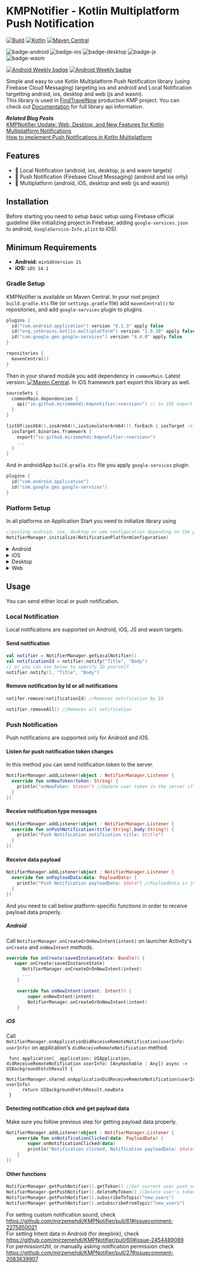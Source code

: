 # KMPNotifier - Kotlin Multiplatform Push Notification
[![Build](https://github.com/mirzemehdi/KMPNotifier/actions/workflows/build.yml/badge.svg)](https://github.com/mirzemehdi/KMPNotifier/actions/workflows/build.yml) 
[![Kotlin](https://img.shields.io/badge/Kotlin-2.0.0-blue.svg?style=flat&logo=kotlin)](https://kotlinlang.org)
[![Maven Central](https://img.shields.io/maven-central/v/io.github.mirzemehdi/kmpnotifier?color=blue)](https://search.maven.org/search?q=g:io.github.mirzemehdi)

![badge-android](http://img.shields.io/badge/platform-android-6EDB8D.svg?style=flat)
![badge-ios](http://img.shields.io/badge/platform-ios-CDCDCD.svg?style=flat)
![badge-desktop](https://img.shields.io/badge/platform-desktop-3474eb.svg?style=flat)
![badge-js](https://img.shields.io/badge/platform-js-fcba03.svg?style=flat)
![badge-wasm](https://img.shields.io/badge/platform-wasm-331f06.svg?style=flat)

[![Android Weekly badge](https://androidweekly.net/issues/issue-632/badge)](https://androidweekly.net/issues/issue-632)
[![Android Weekly badge](https://androidweekly.net/issues/issue-599/badge)](https://androidweekly.net/issues/issue-599)


Simple and easy to use Kotlin Multiplatform Push Notification library (using Firebase Cloud Messaging) targeting ios and android and Local Notification targetting android, ios, desktop and web (js and wasm).  
This library is used in [FindTravelNow](https://github.com/mirzemehdi/FindTravelNow-KMM/) production KMP project.
You can check out [Documentation](https://mirzemehdi.github.io/KMPNotifier) for full library api information.  

**_Related Blog Posts_**  
[KMPNotifier Update: Web, Desktop, and New Features for Kotlin Multiplatform Notifications](https://proandroiddev.com/kmpnotifier-update-web-desktop-and-new-features-for-kotlin-multiplatform-notifications-529b489f5d9c)  
[How to implement Push Notifications in Kotlin Multiplatform](https://proandroiddev.com/how-to-implement-push-notification-in-kotlin-multiplatform-5006ff20f76c)  


## Features
  - 🔔 Local Notification (android, ios, desktop, js and wasm targets)  
  - 🔔 Push Notification (Firebase Cloud Messaging) (android and ios only)  
  - 📱 Multiplatform (android, iOS, desktop and web (js and wasm))  

## Installation
Before starting you need to setup basic setup using Firebase official guideline (like initializing project in Firebase, adding `google-services.json` to android, `GoogleService-Info.plist` to iOS).

## Minimum Requirements

- **Android:** `minSdkVersion 21`
- **iOS:** `iOS 14.1`


### Gradle Setup
KMPNotifier is available on Maven Central. In your root project `build.gradle.kts` file (or `settings.gradle` file) add `mavenCentral()` to repositories, and  add `google-services` plugin to plugins.

```kotlin
plugins {
  id("com.android.application") version "8.1.3" apply false
  id("org.jetbrains.kotlin.multiplatform") version "1.9.20" apply false
  id("com.google.gms.google-services") version "4.4.0" apply false
}

repositories { 
  mavenCentral()
}
```

Then in your shared module you add dependency in `commonMain`. Latest version: [![Maven Central](https://img.shields.io/maven-central/v/io.github.mirzemehdi/kmpnotifier?color=blue)](https://search.maven.org/search?q=g:io.github.mirzemehdi). In iOS framework part export this library as well.
```kotlin
sourceSets {
  commonMain.dependencies {
    api("io.github.mirzemehdi:kmpnotifier:<version>") // in iOS export this library
  }
}

listOf(iosX64(),iosArm64(),iosSimulatorArm64()).forEach { iosTarget ->
  iosTarget.binaries.framework {
    export("io.github.mirzemehdi:kmpnotifier:<version>")
    ...
  }
}
```

And in androidApp `build.gradle.kts` file you apply `google-services` plugin  
```kotlin
plugins {
  id("com.android.application")
  id("com.google.gms.google-services")
}
```


### Platform Setup
In all platforms on Application Start you need to initialize library using 
```kotlin 
//passing android, ios, desktop or web configuration depending on the platform
NotifierManager.initialize(NotificationPlatformConfiguration)  
```

<details>
  <summary>Android</summary>

  ### Android Setup
 ```kotlin
class MyApplication : Application() {
    override fun onCreate() {
        super.onCreate()
        /**
         * By default showPushNotification value is true.
         * When set showPushNotification to false foreground push  notification will not be shown to user.
         * You can still get notification content using #onPushNotification listener method.
         */
        NotifierManager.initialize(
            configuration = NotificationPlatformConfiguration.Android(
                notificationIconResId = R.drawable.ic_launcher_foreground,
                showPushNotification = true,
            )
        )
    }
}
```

Also starting from Android 13(API Level 33) you need to ask runtime `POST_NOTIFICATIONS` in activity. I created utility function that you can use in activity.
```kotlin
val permissionUtil by permissionUtil()
permissionUtil.askNotificationPermission() //this will ask permission in Android 13(API Level 33) or above, otherwise permission will be granted.
```
  
  
</details>

<details>
  <summary>iOS</summary>

  ### iOS Setup
  First you just need to include FirebaseMessaging library to your ios app from Xcode. Then on application start you need to call both FirebaseApp initialization and NotifierManager initialization methods, and apnsToken setting as below. Don't forget to add Push Notifications and Background Modes (Remote Notifications) signing capability in Xcode.

```swift
import SwiftUI
import shared
import FirebaseCore
import FirebaseMessaging

class AppDelegate: NSObject, UIApplicationDelegate {

  func application(_ application: UIApplication,
                   didFinishLaunchingWithOptions launchOptions: [UIApplication.LaunchOptionsKey : Any]? = nil) -> Bool {

      FirebaseApp.configure() //important
      
      //By default showPushNotification value is true.
      //When set showPushNotification to false foreground push  notification will not be shown.
      //You can still get notification content using #onPushNotification listener method.
      NotifierManager.shared.initialize(configuration: NotificationPlatformConfigurationIos(
            showPushNotification: true,
            askNotificationPermissionOnStart: true)
      )
      
    return true
  }

  func application(_ application: UIApplication, didRegisterForRemoteNotificationsWithDeviceToken deviceToken: Data) {
        Messaging.messaging().apnsToken = deviceToken
  }
    
}

@main
struct iOSApp: App {
    
    @UIApplicationDelegateAdaptor(AppDelegate.self) var delegate
    
    var body: some Scene {
        WindowGroup {
            ContentView()
        }
    }
}


```



 
</details>

<details>
  <summary>Desktop</summary>

### Desktop Setup
You need to put notification icon into resources/common folder. For more information:  
[Compose Desktop Resources](https://github.com/JetBrains/compose-multiplatform/blob/master/tutorials/Native_distributions_and_local_execution/README.md#packaging-resources)
 ```kotlin
fun main() = application {

    NotifierManager.initialize(
        NotificationPlatformConfiguration.Desktop(
            showPushNotification = true,
            notificationIconPath = composeDesktopResourcesPath() + File.separator + "ic_notification.png"
        )
    )
    
    AppInitializer.onApplicationStart()
    Window(
        onCloseRequest = ::exitApplication,
        title = "KMPNotifier Desktop",
    ) {
        println("Desktop app is started")
        App()

    }
}
```  

</details>

<details>
  <summary>Web</summary>

  
### Web Setup (Js and Wasm)
On application start initialize it using Web configuration
 ```kotlin
fun main()  {

    NotifierManager.initialize(
        NotificationPlatformConfiguration.Web(
            askNotificationPermissionOnStart = true,
            notificationIconPath = null
        )
    )
    
}
```
**Note:**
If you are using mac make sure you also allow notifications for browser from system system settings in order to see web notifications.  




</details>

## Usage
You can send either local or push notification.

### Local Notification
Local notifications are supported on Android, iOS, JS and wasm targets. 
#### Send notification

```kotlin
val notifier = NotifierManager.getLocalNotifier()
val notificationId = notifier.notify("Title", "Body") 
// or you can use below to specify ID yourself
notifier.notify(1, "Title", "Body")


```

#### Remove notification by Id or all notifications

```kotlin
notifer.remove(notificationId) //Removes notification by Id  

notifier.removeAll() //Removes all notification

```

### Push Notification
Push notifications are supported only for Android and iOS.
#### Listen for push notification token changes
In this method you can send notification token to the server.

```kotlin
NotifierManager.addListener(object : NotifierManager.Listener {
  override fun onNewToken(token: String) {
    println("onNewToken: $token") //Update user token in the server if needed
  }
}) 
```

#### Receive notification type messages  
```kotlin
NotifierManager.addListener(object : NotifierManager.Listener {
  override fun onPushNotification(title:String?,body:String?) {
    println("Push Notification notification title: $title")
  }
}) 
```


#### Receive data payload
```kotlin
NotifierManager.addListener(object : NotifierManager.Listener {
  override fun onPayloadData(data: PayloadData) {
    println("Push Notification payloadData: $data") //PayloadData is just typeAlias for Map<String,*>.
  }
}) 
```
And you need to call below platform-specific functions in order to receive payload data properly.
##### Android
Call `NotifierManager.onCreateOrOnNewIntent(intent)` on launcher Activity's `onCreate` and `onNewIntent` methods.
```kotlin
override fun onCreate(savedInstanceState: Bundle?) {
   super.onCreate(savedInstanceState)
      NotifierManager.onCreateOrOnNewIntent(intent)
      ...
    }

    override fun onNewIntent(intent: Intent?) {
        super.onNewIntent(intent)
        NotifierManager.onCreateOrOnNewIntent(intent)
    }

```

##### iOS
Call `NotifierManager.onApplicationDidReceiveRemoteNotification(userInfo: userInfo)` on application's `didReceiveRemoteNotification` method.

```
 func application(_ application: UIApplication, didReceiveRemoteNotification userInfo: [AnyHashable : Any]) async -> UIBackgroundFetchResult {
      NotifierManager.shared.onApplicationDidReceiveRemoteNotification(userInfo: userInfo)
      return UIBackgroundFetchResult.newData
 }

```  


#### Detecting notification click and get payload data
Make sure you follow previous step for getting payload data properly.
```kotlin
NotifierManager.addListener(object : NotifierManager.Listener {
    override fun onNotificationClicked(data: PayloadData) {
        super.onNotificationClicked(data)
        println("Notification clicked, Notification payloadData: $data")
    }
}) 
```   


#### Other functions
```kotlin
NotifierManager.getPushNotifier().getToken() //Get current user push notification token
NotifierManager.getPushNotifier().deleteMyToken() //Delete user's token for example when user logs out 
NotifierManager.getPushNotifier().subscribeToTopic("new_users") 
NotifierManager.getPushNotifier().unSubscribeFromTopic("new_users") 
```
For setting custom notification sound, check https://github.com/mirzemehdi/KMPNotifier/pull/61#issuecomment-2275850021  
For setting Intent data in Android (for deeplink), check https://github.com/mirzemehdi/KMPNotifier/pull/60#issue-2454489089    
For permissionUtil, or manually asking notification permission check https://github.com/mirzemehdi/KMPNotifier/pull/27#issuecomment-2083639907  





